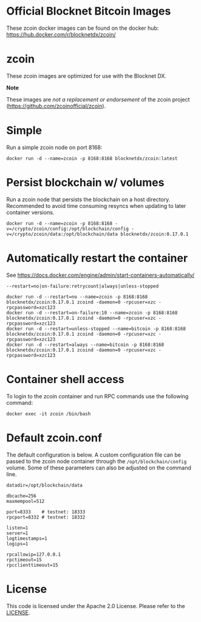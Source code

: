 Official Blocknet Bitcoin Images
=================================

These zcoin docker images can be found on the docker hub: https://hub.docker.com/r/blocknetdx/zcoin/

zcoin
========

These zcoin images are optimized for use with the Blocknet DX.

**Note**

These images are _not a replacement or endorsement_ of the zcoin project (https://github.com/zcoinofficial/zcoin).


Simple
======

Run a simple zcoin node on port 8168:
```
docker run -d --name=zcoin -p 8168:8168 blocknetdx/zcoin:latest
```


Persist blockchain w/ volumes
=============================

Run a zcoin node that persists the blockchain on a host directory. Recommended to avoid time consuming resyncs when updating to later container versions.
```
docker run -d --name=zcoin -p 8168:8168 -v=/crypto/zcoin/config:/opt/blockchain/config -v=/crypto/zcoin/data:/opt/blockchain/data blocknetdx/zcoin:0.17.0.1
```


Automatically restart the container
===================================

See https://docs.docker.com/engine/admin/start-containers-automatically/

`--restart=no|on-failure:retrycount|always|unless-stopped`

```
docker run -d --restart=no --name=zcoin -p 8168:8168 blocknetdx/zcoin:0.17.0.1 zcoind -daemon=0 -rpcuser=xzc -rpcpassword=xzc123
docker run -d --restart=on-failure:10 --name=zcoin -p 8168:8168 blocknetdx/zcoin:0.17.0.1 zcoind -daemon=0 -rpcuser=xzc -rpcpassword=xzc123
docker run -d --restart=unless-stopped --name=bitcoin -p 8168:8168 blocknetdx/zcoin:0.17.0.1 zcoind -daemon=0 -rpcuser=xzc -rpcpassword=xzc123
docker run -d --restart=always --name=bitcoin -p 8168:8168 blocknetdx/zcoin:0.17.0.1 zcoind -daemon=0 -rpcuser=xzc -rpcpassword=xzc123
```


Container shell access
======================

To login to the zcoin container and run RPC commands use the following command:
```
docker exec -it zcoin /bin/bash
```


Default zcoin.conf
=====================

The default configuration is below. A custom configuration file can be passed to the zcoin  node container through the `/opt/blockchain/config` volume. Some of these parameters can also be adjusted on the command line.
```
datadir=/opt/blockchain/data

dbcache=256
maxmempool=512

port=8333    # testnet: 18333
rpcport=8332 # testnet: 18332

listen=1
server=1
logtimestamps=1
logips=1

rpcallowip=127.0.0.1
rpctimeout=15
rpcclienttimeout=15
```


License
=======

This code is licensed under the Apache 2.0 License. Please refer to the [LICENSE](https://github.com/BlocknetDX/dockerimages/blob/master/LICENSE).
